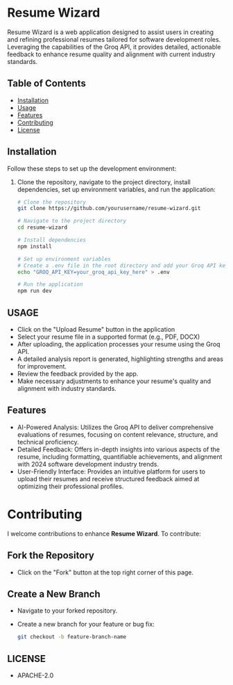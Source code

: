 # Resume Wizard

Resume Wizard is a web application designed to assist users in creating and refining professional resumes tailored for software development roles. Leveraging the capabilities of the Groq API, it provides detailed, actionable feedback to enhance resume quality and alignment with current industry standards.

## Table of Contents

- [Installation](#installation)
- [Usage](#usage)
- [Features](#features)
- [Contributing](#contributing)
- [License](#license)

## Installation

Follow these steps to set up the development environment:

1. Clone the repository, navigate to the project directory, install dependencies, set up environment variables, and run the application:

   ```bash
   # Clone the repository
   git clone https://github.com/yourusername/resume-wizard.git

   # Navigate to the project directory
   cd resume-wizard

   # Install dependencies
   npm install

   # Set up environment variables
   # Create a .env file in the root directory and add your Groq API key:
   echo "GROQ_API_KEY=your_groq_api_key_here" > .env

   # Run the application
   npm run dev

## USAGE 
- Click on the "Upload Resume" button in the application
- Select your resume file in a supported format (e.g., PDF, DOCX)
- After uploading, the application processes your resume using the Groq API.
- A detailed analysis report is generated, highlighting strengths and areas for improvement.
- Review the feedback provided by the app.
- Make necessary adjustments to enhance your resume's quality and alignment with industry standards.


## Features
- AI-Powered Analysis: Utilizes the Groq API to deliver comprehensive evaluations of resumes, focusing on content relevance, structure, and technical proficiency.
- Detailed Feedback: Offers in-depth insights into various aspects of the resume, including formatting, quantifiable achievements, and alignment with 2024 software development industry trends.
- User-Friendly Interface: Provides an intuitive platform for users to upload their resumes and receive structured feedback aimed at optimizing their professional profiles.

# Contributing
I welcome contributions to enhance **Resume Wizard**. To contribute:

## Fork the Repository

- Click on the "Fork" button at the top right corner of this page.

## Create a New Branch

- Navigate to your forked repository.
- Create a new branch for your feature or bug fix:

  ```bash
  git checkout -b feature-branch-name

## LICENSE
- APACHE-2.0